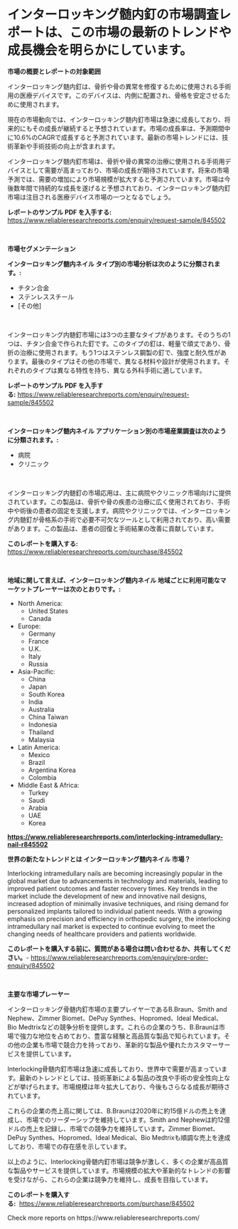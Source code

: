 <p><h1>インターロッキング髄内釘の市場調査レポートは、この市場の最新のトレンドや成長機会を明らかにしています。</h1></p><p><strong>市場の概要とレポートの対象範囲</strong></p>
<p><p>インターロッキング髄内釘は、骨折や骨の異常を修復するために使用される手術用の医療デバイスです。このデバイスは、内側に配置され、骨格を安定させるために使用されます。</p><p>現在の市場動向では、インターロッキング髄内釘市場は急速に成長しており、将来的にもその成長が継続すると予想されています。市場の成長率は、予測期間中に10.6%のCAGRで成長すると予測されています。最新の市場トレンドには、技術革新や手術技術の向上が含まれます。</p><p>インターロッキング髄内釘市場は、骨折や骨の異常の治療に使用される手術用デバイスとして需要が高まっており、市場の成長が期待されています。将来の市場予測では、需要の増加により市場規模が拡大すると予測されています。市場は今後数年間で持続的な成長を遂げると予想されており、インターロッキング髄内釘市場は注目される医療デバイス市場の一つとなるでしょう。</p></p>
<p><strong>レポートのサンプル PDF を入手する:</strong> <a href="https://www.reliableresearchreports.com/enquiry/request-sample/845502">https://www.reliableresearchreports.com/enquiry/request-sample/845502</a></p>
<p>&nbsp;</p>
<p><strong>市場セグメンテーション</strong></p>
<p><strong>インターロッキング髄内ネイル タイプ別の市場分析は次のように分類されます。:</strong></p>
<p><ul><li>チタン合金</li><li>ステンレススチール</li><li>[その他]</li></ul></p>
<p>&nbsp;</p>
<p><p>インターロッキング内髄釘市場には3つの主要なタイプがあります。そのうちの1つは、チタン合金で作られた釘です。このタイプの釘は、軽量で頑丈であり、骨折の治療に使用されます。もう1つはステンレス鋼製の釘で、強度と耐久性があります。最後のタイプはその他の市場で、異なる材料や設計が使用されます。それぞれのタイプは異なる特性を持ち、異なる外科手術に適しています。</p></p>
<p><strong>レポートのサンプル PDF を入手する:</strong>&nbsp;<a href="https://www.reliableresearchreports.com/enquiry/request-sample/845502">https://www.reliableresearchreports.com/enquiry/request-sample/845502</a></p>
<p>&nbsp;</p>
<p><strong> インターロッキング髄内ネイル アプリケーション別の市場産業調査は次のように分類されます。:</strong></p>
<p><ul><li>病院</li><li>クリニック</li></ul></p>
<p>&nbsp;</p>
<p><p>インターロッキング内髄釘の市場応用は、主に病院やクリニック市場向けに提供されています。この製品は、骨折や骨の疾患の治療に広く使用されており、手術中や術後の患者の固定を支援します。病院やクリニックでは、インターロッキング内髄釘が骨格系の手術で必要不可欠なツールとして利用されており、高い需要があります。この製品は、患者の回復と手術結果の改善に貢献しています。</p></p>
<p><strong>このレポートを購入する:</strong>&nbsp; <a href="https://www.reliableresearchreports.com/purchase/845502">https://www.reliableresearchreports.com/purchase/845502</a></p>
<p>&nbsp;</p>
<p><strong>地域に関して言えば、インターロッキング髄内ネイル 地域ごとに利用可能なマーケットプレーヤーは次のとおりです。:</strong></p>
<p><ul>
    <li>
        North America:
        <ul>
            <li>United States</li>
            <li>Canada</li>
        </ul>
    </li>
    <li>
        Europe:
        <ul>
            <li>Germany</li>
            <li>France</li>
            <li>U.K.</li>
            <li>Italy</li>
            <li>Russia</li>
        </ul>
    </li>
    <li>
        Asia-Pacific:
        <ul>
            <li>China</li>
            <li>Japan</li>
            <li>South Korea</li>
            <li>India</li>
            <li>Australia</li>
            <li>China Taiwan</li>
            <li>Indonesia</li>
            <li>Thailand</li>
            <li>Malaysia</li>
        </ul>
    </li>
    <li>
        Latin America:
        <ul>
            <li>Mexico</li>
            <li>Brazil</li>
            <li>Argentina Korea</li>
            <li>Colombia</li>
        </ul>
    </li>
    <li>
        Middle East & Africa:
        <ul>
            <li>Turkey</li>
            <li>Saudi</li>
            <li>Arabia</li>
            <li>UAE</li>
            <li>Korea</li>
        </ul>
    </li>
    </ul></p>
<p><strong><a href="https://www.reliableresearchreports.com/interlocking-intramedullary-nail-r845502">https://www.reliableresearchreports.com/interlocking-intramedullary-nail-r845502</a></strong>&nbsp;</p>
<p><strong>世界の新たなトレンドとは インターロッキング髄内ネイル 市場？</strong></p>
<p><p>Interlocking intramedullary nails are becoming increasingly popular in the global market due to advancements in technology and materials, leading to improved patient outcomes and faster recovery times. Key trends in the market include the development of new and innovative nail designs, increased adoption of minimally invasive techniques, and rising demand for personalized implants tailored to individual patient needs. With a growing emphasis on precision and efficiency in orthopedic surgery, the interlocking intramedullary nail market is expected to continue evolving to meet the changing needs of healthcare providers and patients worldwide.</p></p>
<p><strong>このレポートを購入する前に、質問がある場合は問い合わせるか、共有してください。</strong>- <a href="https://www.reliableresearchreports.com/enquiry/pre-order-enquiry/845502">https://www.reliableresearchreports.com/enquiry/pre-order-enquiry/845502</a></p>
<p>&nbsp;</p>
<p><strong>主要な市場プレーヤー</strong></p>
<p><p>インターロッキング骨髄内釘市場の主要プレイヤーであるB.Braun、Smith and Nephew、Zimmer Biomet、DePuy Synthes、Hopromed、Ideal Medical、Bio Medtrixなどの競争分析を提供します。これらの企業のうち、B.Braunは市場で強力な地位を占めており、豊富な経験と高品質な製品で知られています。その他の企業も市場で競合力を持っており、革新的な製品や優れたカスタマーサービスを提供しています。</p><p>Interlocking骨髄内釘市場は急速に成長しており、世界中で需要が高まっています。最新のトレンドとしては、技術革新による製品の改良や手術の安全性向上などが挙げられます。市場規模は年々拡大しており、今後もさらなる成長が期待されています。</p><p>これらの企業の売上高に関しては、B.Braunは2020年に約15億ドルの売上を達成し、市場でのリーダーシップを維持しています。Smith and Nephewは約12億ドルの売上を記録し、市場での競争力を維持しています。Zimmer Biomet、DePuy Synthes、Hopromed、Ideal Medical、Bio Medtrixも順調な売上を達成しており、市場での存在感を示しています。</p><p>以上のように、Interlocking骨髄内釘市場は競争が激しく、多くの企業が高品質な製品やサービスを提供しています。市場規模の拡大や革新的なトレンドの影響を受けながら、これらの企業は競争力を維持し、成長を目指しています。</p></p>
<p><strong>このレポートを購入する:</strong>&nbsp;&nbsp;<a href="https://www.reliableresearchreports.com/purchase/845502">https://www.reliableresearchreports.com/purchase/845502</a></p>
<p>Check more reports on https://www.reliableresearchreports.com/</p>